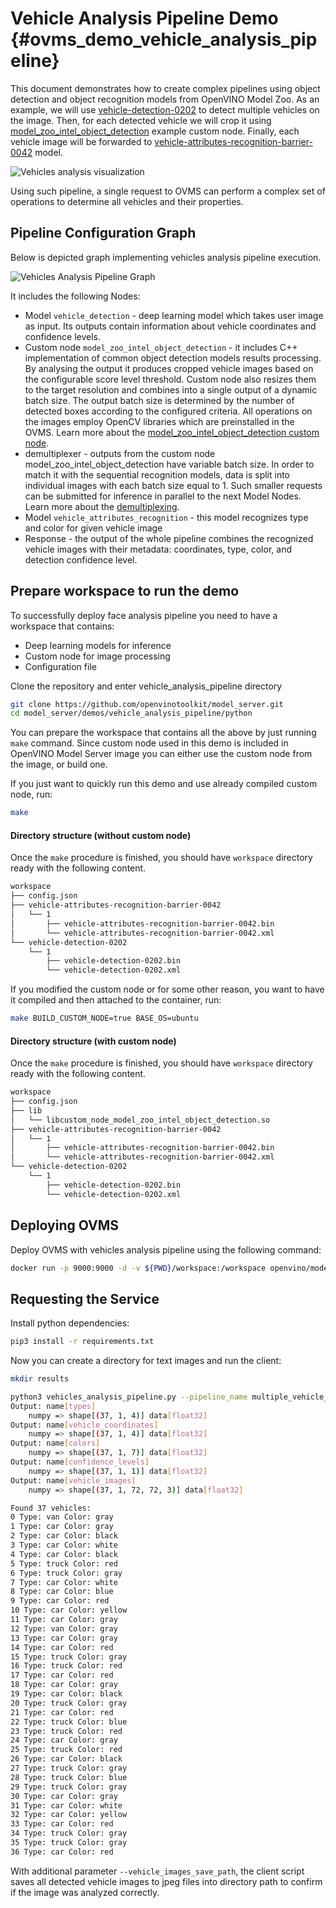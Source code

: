 # Vehicle Analysis Pipeline Demo {#ovms_demo_vehicle_analysis_pipeline}
This document demonstrates how to create complex pipelines using object detection and object recognition models from OpenVINO Model Zoo. As an example, we will use [vehicle-detection-0202](https://github.com/openvinotoolkit/open_model_zoo/blob/2022.1.0/models/intel/vehicle-detection-0202/README.md) to detect multiple vehicles on the image. Then, for each detected vehicle we will crop it using [model_zoo_intel_object_detection](https://github.com/openvinotoolkit/model_server/tree/releases/2023/2/src/custom_nodes/model_zoo_intel_object_detection) example custom node. Finally, each vehicle image will be forwarded to [vehicle-attributes-recognition-barrier-0042](https://github.com/openvinotoolkit/open_model_zoo/blob/2022.1.0/models/intel/vehicle-attributes-recognition-barrier-0042/README.md) model.

![Vehicles analysis visualization](vehicles_analysis.png)

Using such pipeline, a single request to OVMS can perform a complex set of operations to determine all vehicles and their properties.

## Pipeline Configuration Graph

Below is depicted graph implementing vehicles analysis pipeline execution. 

![Vehicles Analysis Pipeline Graph](vehicles_analysis_graph.svg)

It includes the following Nodes:
- Model `vehicle_detection` - deep learning model which takes user image as input. Its outputs contain information about vehicle coordinates and confidence levels.
- Custom node `model_zoo_intel_object_detection` - it includes C++ implementation of common object detection models results processing. By analysing the output it produces cropped vehicle images based on the configurable score level threshold. Custom node also resizes them to the target resolution and combines into a single output of a dynamic batch size. The output batch size is determined by the number of detected
boxes according to the configured criteria. All operations on the images employ OpenCV libraries which are preinstalled in the OVMS. Learn more about the [model_zoo_intel_object_detection custom node](https://github.com/openvinotoolkit/model_server/tree/releases/2023/2/src/custom_nodes/model_zoo_intel_object_detection).
- demultiplexer - outputs from the custom node model_zoo_intel_object_detection have variable batch size. In order to match it with the sequential recognition models, data is split into individual images with each batch size equal to 1.
Such smaller requests can be submitted for inference in parallel to the next Model Nodes. Learn more about the [demultiplexing](../../../docs/demultiplexing.md).
- Model `vehicle_attributes_recognition` - this model recognizes type and color for given vehicle image
- Response - the output of the whole pipeline combines the recognized vehicle images with their metadata: coordinates, type, color, and detection confidence level. 

## Prepare workspace to run the demo

To successfully deploy face analysis pipeline you need to have a workspace that contains:
- Deep learning models for inference
- Custom node for image processing
- Configuration file

Clone the repository and enter vehicle_analysis_pipeline directory
```bash
git clone https://github.com/openvinotoolkit/model_server.git
cd model_server/demos/vehicle_analysis_pipeline/python
```

You can prepare the workspace that contains all the above by just running `make` command.
Since custom node used in this demo is included in OpenVINO Model Server image you can either use the custom node from the image, or build one.

If you just want to quickly run this demo and use already compiled custom node, run: 

```bash
make
```

#### Directory structure (without custom node)

Once the `make` procedure is finished, you should have `workspace` directory ready with the following content.

```bash
workspace
├── config.json
├── vehicle-attributes-recognition-barrier-0042
│   └── 1
│       ├── vehicle-attributes-recognition-barrier-0042.bin
│       └── vehicle-attributes-recognition-barrier-0042.xml
└── vehicle-detection-0202
    └── 1
        ├── vehicle-detection-0202.bin
        └── vehicle-detection-0202.xml

```

If you modified the custom node or for some other reason, you want to have it compiled and then attached to the container, run:

```bash
make BUILD_CUSTOM_NODE=true BASE_OS=ubuntu
```

#### Directory structure (with custom node)

Once the `make` procedure is finished, you should have `workspace` directory ready with the following content.
```bash
workspace
├── config.json
├── lib
│   └── libcustom_node_model_zoo_intel_object_detection.so
├── vehicle-attributes-recognition-barrier-0042
│   └── 1
│       ├── vehicle-attributes-recognition-barrier-0042.bin
│       └── vehicle-attributes-recognition-barrier-0042.xml
└── vehicle-detection-0202
    └── 1
        ├── vehicle-detection-0202.bin
        └── vehicle-detection-0202.xml
```

## Deploying OVMS

Deploy OVMS with vehicles analysis pipeline using the following command:

```bash
docker run -p 9000:9000 -d -v ${PWD}/workspace:/workspace openvino/model_server --config_path /workspace/config.json --port 9000
```

## Requesting the Service

Install python dependencies:
```bash
pip3 install -r requirements.txt
``` 

Now you can create a directory for text images and run the client:
```bash
mkdir results
```
```bash
python3 vehicles_analysis_pipeline.py --pipeline_name multiple_vehicle_recognition --grpc_port 9000 --image_input_path ../../common/static/images/cars/road1.jpg --vehicle_images_output_name vehicle_images --vehicle_images_save_path ./results --image_width 512 --image_height 512 --input_image_layout NHWC
Output: name[types]
    numpy => shape[(37, 1, 4)] data[float32]
Output: name[vehicle_coordinates]
    numpy => shape[(37, 1, 4)] data[float32]
Output: name[colors]
    numpy => shape[(37, 1, 7)] data[float32]
Output: name[confidence_levels]
    numpy => shape[(37, 1, 1)] data[float32]
Output: name[vehicle_images]
    numpy => shape[(37, 1, 72, 72, 3)] data[float32]

Found 37 vehicles:
0 Type: van Color: gray
1 Type: car Color: gray
2 Type: car Color: black
3 Type: car Color: white
4 Type: car Color: black
5 Type: truck Color: red
6 Type: truck Color: gray
7 Type: car Color: white
8 Type: car Color: blue
9 Type: car Color: red
10 Type: car Color: yellow
11 Type: car Color: gray
12 Type: van Color: gray
13 Type: car Color: gray
14 Type: car Color: red
15 Type: truck Color: gray
16 Type: truck Color: red
17 Type: car Color: red
18 Type: car Color: gray
19 Type: car Color: black
20 Type: truck Color: gray
21 Type: car Color: red
22 Type: truck Color: blue
23 Type: truck Color: red
24 Type: car Color: gray
25 Type: truck Color: red
26 Type: car Color: black
27 Type: truck Color: gray
28 Type: truck Color: blue
29 Type: truck Color: gray
30 Type: car Color: gray
31 Type: car Color: white
32 Type: car Color: yellow
33 Type: car Color: red
34 Type: truck Color: gray
35 Type: truck Color: gray
36 Type: car Color: red
```

With additional parameter `--vehicle_images_save_path`, the client script saves all detected vehicle images to jpeg files into directory path to confirm
if the image was analyzed correctly.
